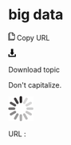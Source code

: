 # big data

![Copy URL](media/big-data/Copy.png)
Copy URL

![Download](media/big-data/Download.png)

Download topic

Don't capitalize.

![In progress](media/big-data/activity-large.gif)

URL :
